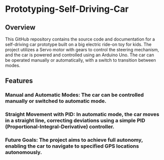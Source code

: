 # Prototyping-Self-Driving-Car
## Overview
This GitHub repository contains the source code and documentation for a self-driving car prototype built on a big electric ride-on toy for kids. The project utilizes a Servo motor with gears to control the steering mechanism, and the car is powered and controlled using an Arduino Uno. The car can be operated manually or automatically, with a switch to transition between modes.

## Features
### Manual and Automatic Modes: The car can be controlled manually or switched to automatic mode.
### Straight Movement with PID: In automatic mode, the car moves in a straight line, correcting deviations using a simple PID (Proportional-Integral-Derivative) controller.
### Future Goals: The project aims to achieve full autonomy, enabling the car to navigate to specified GPS locations autonomously.
